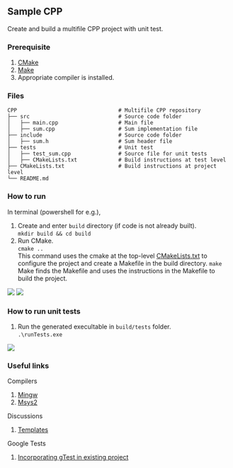 ## Sample CPP
Create and build a multifile CPP project with unit test.

### Prerequisite
1. [CMake](https://cmake.org/)
2. [Make](https://www.gnu.org/software/make/)
3. Appropriate compiler is installed.

### Files
    CPP                                # Multifile CPP repository
    ├── src                            # Source code folder                   
    │   ├── main.cpp                   # Main file
    │   ├── sum.cpp                    # Sum implementation file
    ├── include                        # Source code folder                   
    │   ├── sum.h                      # Sum header file
    ├── tests                          # Unit test                   
    │   ├── test_sum.cpp               # Source file for unit tests
    │   ├── CMakeLists.txt             # Build instructions at test level   
    ├── CMakeLists.txt                 # Build instructions at project level                           
    └── README.md

### How to run
In terminal (powershell for e.g.),
1. Create and enter ```build``` directory (if code is not already built).<br>
```mkdir build && cd build```
2. Run CMake.<br>
```cmake ..```<br>
This command uses the cmake at the top-level [CMakeLists.txt](/CMakeLists.txt) to configure the project and create a Makefile in the build directory.
```make```<br>
Make finds the Makefile and uses the instructions in the Makefile to build the project.<br>
<img src="doc/build.png"/>
<img src="doc/compile.png"/>

### How to run unit tests
1. Run the generated execultable in ```build/tests``` folder.<br>
```.\runTests.exe```<br>
<img src="doc/test.png"/>

### Useful links 
Compilers 
1. [Mingw](https://packages.msys2.org/package/mingw-w64-x86_64-gcc) 
2. [Msys2](https://www.msys2.org/) 

Discussions
1. [Templates](https://stackoverflow.com/questions/13025266/redefinition-of-templateclass-t-in-c)

Google Tests
1. [Incorporating gTest in existing project](https://github.com/google/googletest/blob/main/googletest/README.md#incorporating-into-an-existing-cmake-project)
